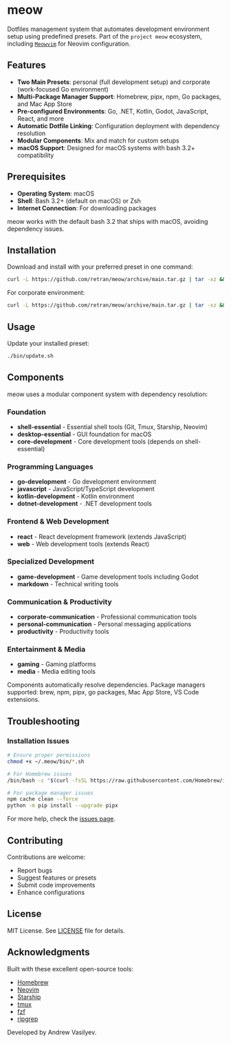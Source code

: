# meow

Dotfiles management system that automates development environment setup using predefined presets. Part of the `project meow` ecosystem, including [`Meowvim`](https://github.com/retran/meowvim) for Neovim configuration.

## Features

- **Two Main Presets**: personal (full development setup) and corporate (work-focused Go environment)
- **Multi-Package Manager Support**: Homebrew, pipx, npm, Go packages, and Mac App Store
- **Pre-configured Environments**: Go, .NET, Kotlin, Godot, JavaScript, React, and more
- **Automatic Dotfile Linking**: Configuration deployment with dependency resolution
- **Modular Components**: Mix and match for custom setups
- **macOS Support**: Designed for macOS systems with bash 3.2+ compatibility

## Prerequisites

- **Operating System**: macOS
- **Shell**: Bash 3.2+ (default on macOS) or Zsh
- **Internet Connection**: For downloading packages

meow works with the default bash 3.2 that ships with macOS, avoiding dependency issues.

## Installation

Download and install with your preferred preset in one command:

```bash
curl -L https://github.com/retran/meow/archive/main.tar.gz | tar -xz && mv meow-main ~/.meow && cd ~/.meow && ./bin/install.sh personal
```

For corporate environment:
```bash
curl -L https://github.com/retran/meow/archive/main.tar.gz | tar -xz && mv meow-main ~/.meow && cd ~/.meow && ./bin/install.sh corporate
```

## Usage

Update your installed preset:
```bash
./bin/update.sh
```

## Components

meow uses a modular component system with dependency resolution:

### Foundation
- **shell-essential** - Essential shell tools (Git, Tmux, Starship, Neovim)
- **desktop-essential** - GUI foundation for macOS
- **core-development** - Core development tools (depends on shell-essential)

### Programming Languages
- **go-development** - Go development environment
- **javascript** - JavaScript/TypeScript development
- **kotlin-development** - Kotlin environment
- **dotnet-development** - .NET development tools

### Frontend & Web Development
- **react** - React development framework (extends JavaScript)
- **web** - Web development tools (extends React)

### Specialized Development
- **game-development** - Game development tools including Godot
- **markdown** - Technical writing tools

### Communication & Productivity
- **corporate-communication** - Professional communication tools
- **personal-communication** - Personal messaging applications
- **productivity** - Productivity tools

### Entertainment & Media
- **gaming** - Gaming platforms
- **media** - Media editing tools

Components automatically resolve dependencies. Package managers supported: brew, npm, pipx, go packages, Mac App Store, VS Code extensions.

## Troubleshooting

### Installation Issues
```bash
# Ensure proper permissions
chmod +x ~/.meow/bin/*.sh

# For Homebrew issues
/bin/bash -c "$(curl -fsSL https://raw.githubusercontent.com/Homebrew/install/HEAD/install.sh)"

# For package manager issues
npm cache clean --force
python -m pip install --upgrade pipx
```

For more help, check the [issues page](https://github.com/retran/meow/issues).

## Contributing

Contributions are welcome:
- Report bugs
- Suggest features or presets
- Submit code improvements
- Enhance configurations

## License

MIT License. See [LICENSE](LICENSE) file for details.

## Acknowledgments

Built with these excellent open-source tools:
- [Homebrew](https://brew.sh/)
- [Neovim](https://neovim.io/)
- [Starship](https://starship.rs/)
- [tmux](https://github.com/tmux/tmux)
- [fzf](https://github.com/junegunn/fzf)
- [ripgrep](https://github.com/BurntSushi/ripgrep)

Developed by Andrew Vasilyev.
